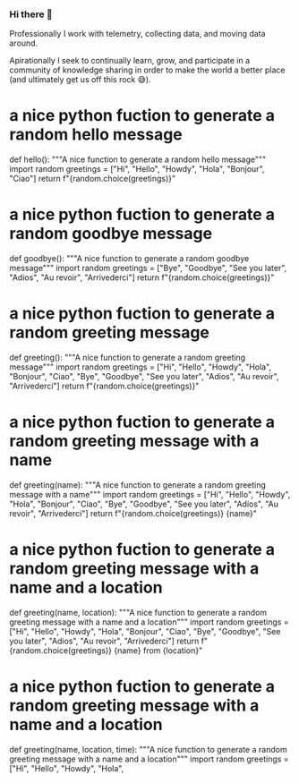 ### Hi there 👋

Professionally I work with telemetry, collecting data, and moving data around.

Apirationally I seek to continually learn, grow, and participate in a community of knowledge sharing in order to make the world a better place (and ultimately get us off this rock 😅).

# a nice python fuction to generate a random hello message

def hello():
    """A nice function to generate a random hello message"""
    import random
    greetings = ["Hi", "Hello", "Howdy", "Hola", "Bonjour", "Ciao"]
    return f"{random.choice(greetings)}"

# a nice python fuction to generate a random goodbye message

def goodbye():
    """A nice function to generate a random goodbye message"""
    import random
    greetings = ["Bye", "Goodbye", "See you later", "Adios", "Au revoir", "Arrivederci"]
    return f"{random.choice(greetings)}"

# a nice python fuction to generate a random greeting message

def greeting():
    """A nice function to generate a random greeting message"""
    import random
    greetings = ["Hi", "Hello", "Howdy", "Hola", "Bonjour", "Ciao", "Bye", "Goodbye", "See you later", "Adios", "Au revoir", "Arrivederci"]
    return f"{random.choice(greetings)}"

# a nice python fuction to generate a random greeting message with a name

def greeting(name):
    """A nice function to generate a random greeting message with a name"""
    import random
    greetings = ["Hi", "Hello", "Howdy", "Hola", "Bonjour", "Ciao", "Bye", "Goodbye", "See you later", "Adios", "Au revoir", "Arrivederci"]
    return f"{random.choice(greetings)} {name}"

# a nice python fuction to generate a random greeting message with a name and a location

def greeting(name, location):
    """A nice function to generate a random greeting message with a name and a location"""
    import random
    greetings = ["Hi", "Hello", "Howdy", "Hola", "Bonjour", "Ciao", "Bye", "Goodbye", "See you later", "Adios", "Au revoir", "Arrivederci"]
    return f"{random.choice(greetings)} {name} from {location}"

# a nice python fuction to generate a random greeting message with a name and a location

def greeting(name, location, time):
    """A nice function to generate a random greeting message with a name and a location"""
    import random
    greetings = ["Hi", "Hello", "Howdy", "Hola",


<!--
**MattUebel/MattUebel** is a ✨ _special_ ✨ repository because its `README.md` (this file) appears on your GitHub profile.

Here are some ideas to get you started:

- 🔭 I’m currently working on ...
- 🌱 I’m currently learning ...
- 👯 I’m looking to collaborate on ...
- 🤔 I’m looking for help with ...
- 💬 Ask me about ...
- 📫 How to reach me: ...
- 😄 Pronouns: ...
- ⚡ Fun fact: ...
-->

